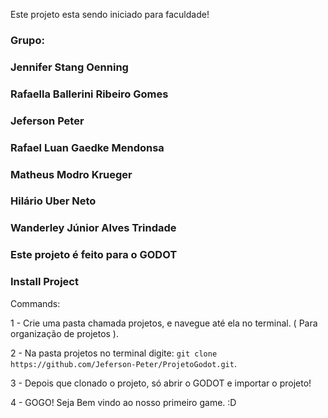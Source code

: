 Este projeto esta sendo iniciado para faculdade!

### Grupo:
### Jennifer Stang Oenning
### Rafaella Ballerini Ribeiro Gomes
### Jeferson Peter
### Rafael Luan Gaedke Mendonsa
### Matheus Modro Krueger
### Hilário Uber Neto
### Wanderley Júnior Alves Trindade

### Este projeto é feito para o GODOT

### Install Project

Commands:

1 - Crie uma pasta chamada projetos, e navegue até ela no terminal. ( Para organização de projetos ).

2 - Na pasta projetos no terminal digite: `git clone https://github.com/Jeferson-Peter/ProjetoGodot.git`.

3 - Depois que clonado o projeto, só abrir o GODOT e importar o projeto! 

4 - GOGO! Seja Bem vindo ao nosso primeiro game. :D
